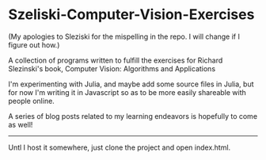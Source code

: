 Szeliski-Computer-Vision-Exercises
===================================

 (My apologies to Sleziski for the mispelling in the repo. I will change if I figure out how.)

A collection of programs written to fulfill the exercises for Richard Slezinski's book, Computer Vision: Algorithms and Applications

I'm experimenting with Julia, and maybe add some source files in Julia, but for now I'm writing it in Javascript so as to be more easily shareable with people online.

A series of blog posts related to my learning endeavors is hopefully to come as well!


----

Untl I host it somewhere, just clone the project and open index.html.
